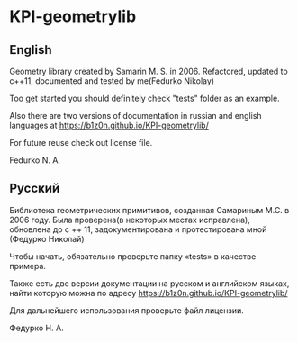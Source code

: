 # KPI-geometrylib

## English

Geometry library created by Samarin M. S. in 2006. 
Refactored, updated to c++11, documented and tested  by me(Fedurko Nikolay)

Too get started you should definitely check "tests" folder as an example.

Also there are two versions of documentation in russian and english languages
at https://b1z0n.github.io/KPI-geometrylib/

For future reuse check out license file.

Fedurko N. A.

## Русский

Библиотека геометрических примитивов, созданная Самариным М.С. в 2006 году.
Была проверена(в некоторых местах исправлена), обновлена до c ++ 11, 
задокументирована и протестирована мной (Федурко Николай)

Чтобы начать, обязательно проверьте папку «tests» в качестве примера.

Также есть две версии документации на русском и английском языках,
найти которую можна по адресу https://b1z0n.github.io/KPI-geometrylib/

Для дальнейшего использования проверьте файл лицензии.

Федурко Н. А.
